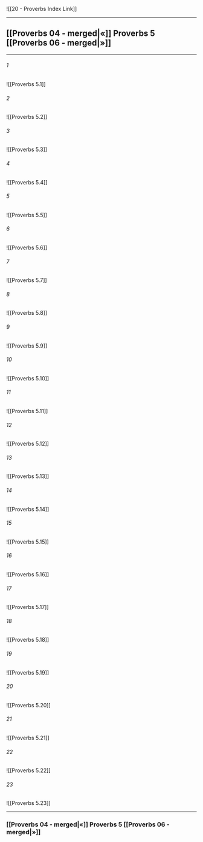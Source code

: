 ![[20 - Proverbs Index Link]]

---
##  [[Proverbs 04 - merged|«]] Proverbs 5 [[Proverbs 06 - merged|»]]

---

###### 1
![[Proverbs 5.1]] 

###### 2
![[Proverbs 5.2]] 

###### 3
![[Proverbs 5.3]] 

###### 4
![[Proverbs 5.4]]

###### 5 
![[Proverbs 5.5]] 

###### 6
![[Proverbs 5.6]] 

###### 7
![[Proverbs 5.7]] 

###### 8
![[Proverbs 5.8]] 

###### 9
![[Proverbs 5.9]] 

###### 10
![[Proverbs 5.10]] 

###### 11
![[Proverbs 5.11]] 

###### 12
![[Proverbs 5.12]]

###### 13
![[Proverbs 5.13]] 

###### 14
![[Proverbs 5.14]] 

###### 15
![[Proverbs 5.15]]

###### 16
![[Proverbs 5.16]] 

###### 17
![[Proverbs 5.17]]

###### 18
![[Proverbs 5.18]] 

###### 19
![[Proverbs 5.19]] 

###### 20
![[Proverbs 5.20]]

###### 21
![[Proverbs 5.21]] 

###### 22
![[Proverbs 5.22]] 

###### 23
![[Proverbs 5.23]]


---
###  [[Proverbs 04 - merged|«]] Proverbs 5 [[Proverbs 06 - merged|»]]